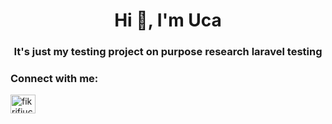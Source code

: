 <h1 align="center">Hi 👋, I'm Uca</h1>
<h3 align="center">It's just my testing project on purpose research laravel testing</h3>

<h3 align="left">Connect with me:</h3>
<p align="left">
<a href="https://linkedin.com/in/fikrifiuca" target="blank"><img align="center" src="https://raw.githubusercontent.com/rahuldkjain/github-profile-readme-generator/master/src/images/icons/Social/linked-in-alt.svg" alt="fikrifiuca" height="30" width="40" /></a>
</p>
